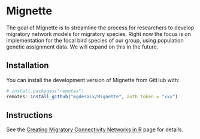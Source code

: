 
<!-- README.md is generated from README.Rmd. Please edit that file -->

# Mignette

<!-- badges: start -->
<!-- badges: end -->

The goal of Mignette is to streamline the process for researchers to
develop migratory network models for migratory species. Right now the
focus is on implementation for the focal bird species of our group,
using population genetic assignment data. We will expand on this in the
future.

## Installation

You can install the development version of Mignette from GitHub with:

``` r
# install.packages("remotes")
remotes::install_github("mgdesaix/Mignette", auth_token = "xxx")
```

## Instructions

See the [Creating Migratory Connectivity Networks in
R](https://mgdesaix.github.io/connectivity-book/) page for details.
